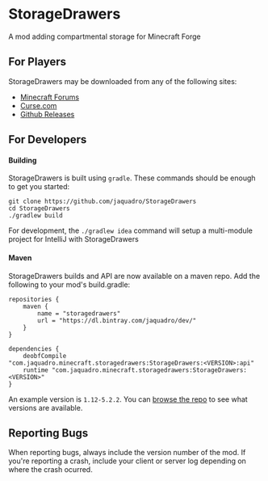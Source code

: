 StorageDrawers
==============

A mod adding compartmental storage for Minecraft Forge

For Players
-----------

StorageDrawers may be downloaded from any of the following sites:

- [Minecraft Forums](http://www.minecraftforum.net/forums/mapping-and-modding/minecraft-mods/2198533-storage-drawers-v1-10-7-v3-5-0-v4-0-0-updated-nov)
- [Curse.com](https://mods.curse.com/mc-mods/minecraft/223852-storage-drawers)
- [Github Releases](https://github.com/jaquadro/StorageDrawers/releases)

For Developers
--------------

#### Building

StorageDrawers is built using `gradle`. These commands should be enough to get you started:

```
git clone https://github.com/jaquadro/StorageDrawers
cd StorageDrawers
./gradlew build
```
For development, the `./gradlew idea` command will setup a multi-module project for IntelliJ with StorageDrawers

#### Maven

StorageDrawers builds and API are now available on a maven repo.  Add the following to your mod's build.gradle:
```
repositories {
    maven {
        name = "storagedrawers"
        url = "https://dl.bintray.com/jaquadro/dev/"
    }
}

dependencies {
    deobfCompile "com.jaquadro.minecraft.storagedrawers:StorageDrawers:<VERSION>:api"
    runtime "com.jaquadro.minecraft.storagedrawers:StorageDrawers:<VERSION>"
}
```
An example version is `1.12-5.2.2`. You can [browse the repo](https://dl.bintray.com/jaquadro/dev/com/jaquadro/minecraft/) to see what versions are available.

Reporting Bugs
--------------

When reporting bugs, always include the version number of the mod.  If you're reporting a crash, include your client or server log depending on where the crash ocurred.
